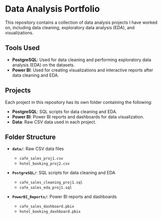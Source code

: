 # Data Analysis Portfolio

This repository contains a collection of data analysis projects I have worked on, including data cleaning, exploratory data analysis (EDA), and visualizations.

## Tools Used
- **PostgreSQL**: Used for data cleaning and performing exploratory data analysis (EDA) on the datasets.
- **Power BI**: Used for creating visualizations and interactive reports after data cleaning and EDA.

## Projects
Each project in this repository has its own folder containing the following:
- **PostgreSQL**: SQL scripts for data cleaning and EDA.
- **Power BI**: Power BI reports and dashboards for data visualization.
- **Data**: Raw CSV data used in each project.

## Folder Structure

- **`data/`**: Raw CSV data files
  - `cafe_sales_proj1.csv`
  - `hotel_booking_proj2.csv`
  
- **`PostgreSQL/`**: SQL scripts for data cleaning and EDA
  - `cafe_sales_cleaning_proj1.sql`
  - `cafe_sales_eda_proj1.sql`
  
- **`PowerBI_Reports/`**: Power BI reports and dashboards
  - `cafe_sales_dashboard.pbix`
  - `hotel_booking_dashboard.pbix`
